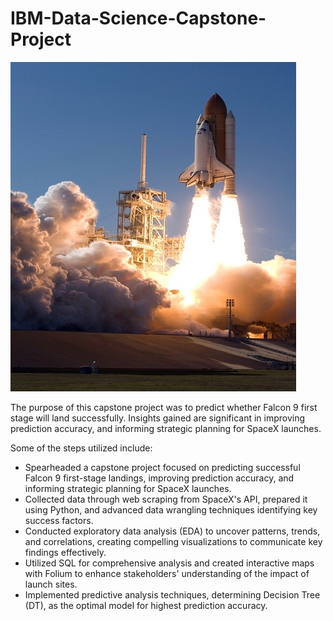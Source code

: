 # IBM-Data-Science-Capstone-Project

![IBM Data Science Capstone Project](images/Rocket%20picture.jpg)

The purpose of this capstone project was to predict whether Falcon 9 first stage will land successfully. Insights gained are significant in improving prediction 
accuracy, and informing strategic planning for SpaceX launches.

Some of the steps utilized include:

- Spearheaded a capstone project focused on predicting successful Falcon 9 first-stage landings, improving prediction 
accuracy, and informing strategic planning for SpaceX launches.
- Collected data through web scraping from SpaceX's API, prepared it using Python, and advanced data wrangling 
techniques identifying key success factors.
- Conducted exploratory data analysis (EDA) to uncover patterns, trends, and correlations, creating compelling 
visualizations to communicate key findings effectively.
- Utilized SQL for comprehensive analysis and created interactive maps with Folium to enhance stakeholders'
understanding of the impact of launch sites.
- Implemented predictive analysis techniques, determining Decision Tree (DT), as the optimal model for highest 
prediction accuracy.

